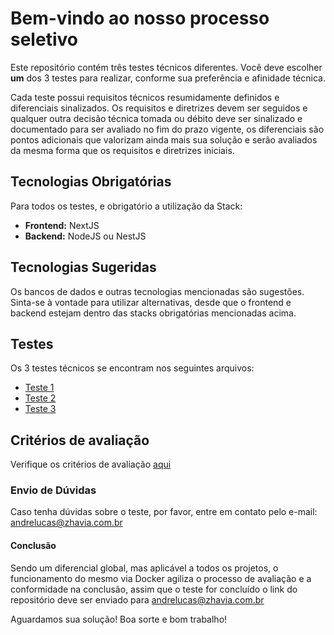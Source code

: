 # Bem-vindo ao nosso processo seletivo

Este repositório contém três testes técnicos diferentes. Você deve escolher **um** dos 3 testes para realizar, conforme sua preferência e afinidade técnica.

Cada teste possui requisitos técnicos resumidamente definidos e diferenciais sinalizados. Os requisitos e diretrizes devem ser seguidos e qualquer outra decisão técnica tomada ou débito deve ser sinalizado e documentado para ser avaliado no fim do prazo vigente, os diferenciais são pontos adicionais que valorizam ainda mais sua solução e serão avaliados da mesma forma que os requisitos e diretrizes iniciais.

## Tecnologias Obrigatórias

Para todos os testes, e obrigatório a utilização da Stack:

- **Frontend:** NextJS
- **Backend:** NodeJS ou NestJS

## Tecnologias Sugeridas

Os bancos de dados e outras tecnologias mencionadas são sugestões. Sinta-se à vontade para utilizar alternativas, desde que o frontend e backend estejam dentro das stacks obrigatórias mencionadas acima.

## Testes

Os 3 testes técnicos se encontram nos seguintes arquivos:

- [Teste 1](testes/teste-1.md)
- [Teste 2](testes/teste-2.md)
- [Teste 3](testes/teste-3.md)

## Critérios de avaliação

Verifique os critérios de avaliação [aqui](criterios-de-avaliacao.md)

### Envio de Dúvidas

Caso tenha dúvidas sobre o teste, por favor, entre em contato pelo e-mail: [andrelucas@zhavia.com.br](mailto:andrelucas@zhavia.com.br)

#### Conclusão

Sendo um diferencial global, mas aplicável a todos os projetos, o funcionamento do mesmo via Docker agiliza o processo de avaliação e a conformidade na conclusão, assim que o teste for concluído o link do repositório deve ser enviado para [andrelucas@zhavia.com.br](mailto:andrelucas@zhavia.com.br)

Aguardamos sua solução! Boa sorte e bom trabalho!
